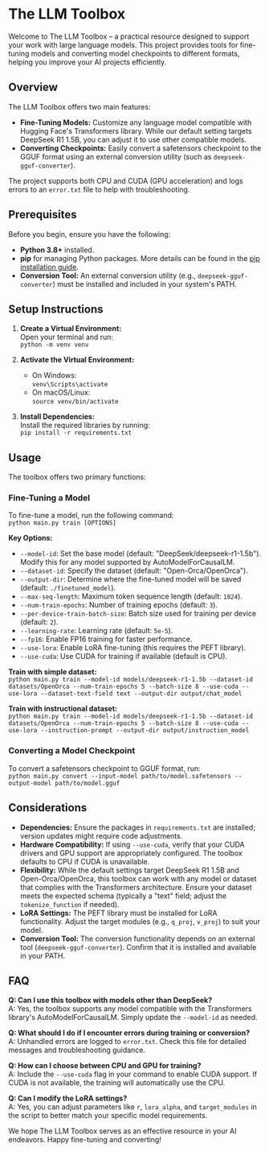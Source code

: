 # The LLM Toolbox

Welcome to The LLM Toolbox – a practical resource designed to support your work with large language models. This project provides tools for fine-tuning models and converting model checkpoints to different formats, helping you improve your AI projects efficiently.

## Overview

The LLM Toolbox offers two main features:

- **Fine-Tuning Models:** Customize any language model compatible with Hugging Face's Transformers library. While our default setting targets DeepSeek R1 1.5B, you can adjust it to use other compatible models.
- **Converting Checkpoints:** Easily convert a safetensors checkpoint to the GGUF format using an external conversion utility (such as `deepseek-gguf-converter`).

The project supports both CPU and CUDA (GPU acceleration) and logs errors to an `error.txt` file to help with troubleshooting.

## Prerequisites

Before you begin, ensure you have the following:

- **Python 3.8+** installed.
- **pip** for managing Python packages. More details can be found in the [pip installation guide](https://pip.pypa.io/en/stable/installation/).
- **Conversion Tool:** An external conversion utility (e.g., `deepseek-gguf-converter`) must be installed and included in your system's PATH.

## Setup Instructions

1. **Create a Virtual Environment:**  
   Open your terminal and run:  
   `python -m venv venv`

2. **Activate the Virtual Environment:**

   - On Windows:  
     `venv\Scripts\activate`
   - On macOS/Linux:  
     `source venv/bin/activate`

3. **Install Dependencies:**  
   Install the required libraries by running:  
   `pip install -r requirements.txt`

## Usage

The toolbox offers two primary functions:

### Fine-Tuning a Model

To fine-tune a model, run the following command:  
`python main.py train [OPTIONS]`

**Key Options:**

- `--model-id`: Set the base model (default: "DeepSeek/deepseek-r1-1.5b"). Modify this for any model supported by AutoModelForCausalLM.
- `--dataset-id`: Specify the dataset (default: "Open-Orca/OpenOrca").
- `--output-dir`: Determine where the fine-tuned model will be saved (default: `./finetuned_model`).
- `--max-seq-length`: Maximum token sequence length (default: `1024`).
- `--num-train-epochs`: Number of training epochs (default: `3`).
- `--per-device-train-batch-size`: Batch size used for training per device (default: `2`).
- `--learning-rate`: Learning rate (default: `5e-5`).
- `--fp16`: Enable FP16 training for faster performance.
- `--use-lora`: Enable LoRA fine-tuning (this requires the PEFT library).
- `--use-cuda`: Use CUDA for training if available (default is CPU).

**Train with simple dataset:**  
`python main.py train --model-id models/deepseek-r1-1.5b --dataset-id datasets/OpenOrca --num-train-epochs 5 --batch-size 8 --use-cuda --use-lora --dataset-text-field text --output-dir output/chat_model`

**Train with instructional dataset:**  
`python main.py train --model-id models/deepseek-r1-1.5b --dataset-id datasets/OpenOrca --num-train-epochs 5 --batch-size 8 --use-cuda --use-lora --instruction-prompt --output-dir output/instruction_model`

### Converting a Model Checkpoint

To convert a safetensors checkpoint to GGUF format, run:  
`python main.py convert --input-model path/to/model.safetensors --output-model path/to/model.gguf`

## Considerations

- **Dependencies:** Ensure the packages in `requirements.txt` are installed; version updates might require code adjustments.
- **Hardware Compatibility:** If using `--use-cuda`, verify that your CUDA drivers and GPU support are appropriately configured. The toolbox defaults to CPU if CUDA is unavailable.
- **Flexibility:** While the default settings target DeepSeek R1 1.5B and Open-Orca/OpenOrca, this toolbox can work with any model or dataset that complies with the Transformers architecture. Ensure your dataset meets the expected schema (typically a "text" field; adjust the `tokenize_function` if needed).
- **LoRA Settings:** The PEFT library must be installed for LoRA functionality. Adjust the target modules (e.g., `q_proj`, `v_proj`) to suit your model.
- **Conversion Tool:** The conversion functionality depends on an external tool (`deepseek-gguf-converter`). Confirm that it is installed and available in your PATH.

## FAQ

**Q: Can I use this toolbox with models other than DeepSeek?**  
A: Yes, the toolbox supports any model compatible with the Transformers library's AutoModelForCausalLM. Simply update the `--model-id` as needed.

**Q: What should I do if I encounter errors during training or conversion?**  
A: Unhandled errors are logged to `error.txt`. Check this file for detailed messages and troubleshooting guidance.

**Q: How can I choose between CPU and GPU for training?**  
A: Include the `--use-cuda` flag in your command to enable CUDA support. If CUDA is not available, the training will automatically use the CPU.

**Q: Can I modify the LoRA settings?**  
A: Yes, you can adjust parameters like `r`, `lora_alpha`, and `target_modules` in the script to better match your specific model requirements.

We hope The LLM Toolbox serves as an effective resource in your AI endeavors. Happy fine-tuning and converting!
